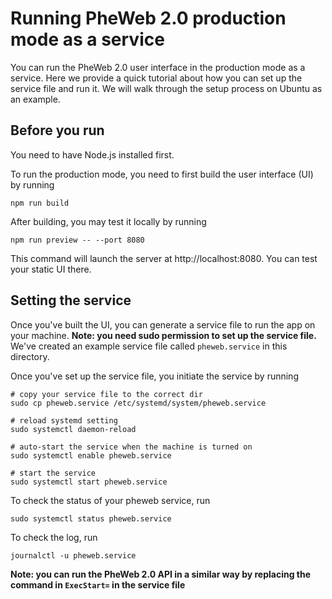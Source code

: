 # Running PheWeb 2.0 production mode as a service
You can run the PheWeb 2.0 user interface in the production mode as a service. Here we provide a quick tutorial about how you can set up the service file and run it. We will walk through the setup process on Ubuntu as an example.

## Before you run
You need to have Node.js installed first. 

To run the production mode, you need to first build the user interface (UI) by running
```
npm run build
```
After building, you may test it locally by running
```
npm run preview -- --port 8080
```
This command will launch the server at http://localhost:8080. You can test your static UI there.

## Setting the service
Once you've built the UI, you can generate a service file to run the app on your machine.
**Note: you need sudo permission to set up the service file.**
We've created an example service file called `pheweb.service` in this directory. 

Once you've set up the service file, you initiate the service by running
```
# copy your service file to the correct dir
sudo cp pheweb.service /etc/systemd/system/pheweb.service 

# reload systemd setting
sudo systemctl daemon-reload 

# auto-start the service when the machine is turned on
sudo systemctl enable pheweb.service 

# start the service
sudo systemctl start pheweb.service 
```
To check the status of your pheweb service, run
```
sudo systemctl status pheweb.service
```
To check the log, run
```
journalctl -u pheweb.service
```

**Note: you can run the PheWeb 2.0 API in a similar way by replacing the command in `ExecStart=` in the service file**